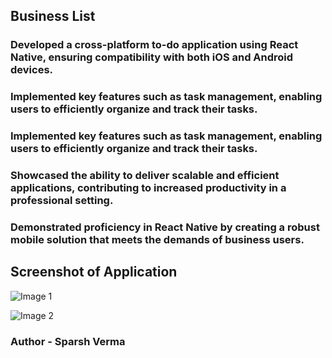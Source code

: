 ## Business List


### Developed a cross-platform to-do application using React Native, ensuring compatibility with both iOS and Android devices.


### Implemented key features such as task management, enabling users to efficiently organize and track their tasks.


### Implemented key features such as task management, enabling users to efficiently organize and track their tasks.


### Showcased the ability to deliver scalable and efficient applications, contributing to increased productivity in a professional setting.


### Demonstrated proficiency in React Native by creating a robust mobile solution that meets the demands of business users.



## Screenshot of Application

![Image 1](BusinessList1.jpeg)

![Image 2](<Business List2.png>)


### Author - Sparsh Verma


